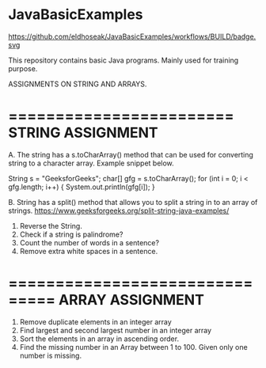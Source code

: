 # JavaBasicExamples  
https://github.com/eldhoseak/JavaBasicExamples/workflows/BUILD/badge.svg

This repository contains basic Java programs. Mainly used for training purpose.


ASSIGNMENTS ON STRING AND ARRAYS.

========================
STRING ASSIGNMENT
========================


A. The string has a s.toCharArray() method that can be used for converting string
to a character array. Example snippet below.

  String s = "GeeksforGeeks"; 
        char[] gfg = s.toCharArray(); 
        for (int i = 0; i < gfg.length; i++) { 
            System.out.println(gfg[i]); 
        }

B. String has a split() method that allows you to split a string in to an array of strings.
https://www.geeksforgeeks.org/split-string-java-examples/




1. Reverse the String.
2. Check if a string is palindrome?
3. Count the number of words in a sentence?
4. Remove extra white spaces in a sentence.



===============================
ARRAY ASSIGNMENT
===============================

1. Remove duplicate elements in an integer array
2. Find largest and second largest number in an integer array
3. Sort the elements in an array in ascending order.
4. Find the missing number in an Array between 1 to 100. Given only one number is missing. 

